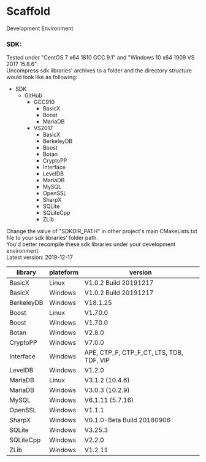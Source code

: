 # Scaffold
Development Environment

### SDK:
Tested under "CentOS 7 x64 1810 GCC 9.1" and "Windows 10 x64 1909 VS 2017 15.8.6".
<br>Uncompress sdk libraries' archives to a folder and the directory structure would look like as following:
- SDK
  - GitHub
    - GCC910
      - BasicX
      - Boost
      - MariaDB
    - VS2017
      - BasicX
      - BerkeleyDB
      - Boost
      - Botan
      - CryptoPP
      - Interface
      - LevelDB
      - MariaDB
      - MySQL
      - OpenSSL
      - SharpX
      - SQLite
      - SQLiteCpp
      - ZLib

Change the value of "SDKDIR_PATH" in other project's main CMakeLists.txt file to your sdk libraries' folder path.
<br>You'd better recompile these sdk libraries under your development environment.
<br>Latest version: 2019-12-17
<br>

| library | plateform | version |
| - | - | - |
| BasicX | Linux | V1.0.2 Build 20191217 |
| BasicX | Windows | V1.0.2 Build 20191217 |
| BerkeleyDB | Windows | V18.1.25 |
| Boost | Linux | V1.70.0 |
| Boost | Windows | V1.70.0 |
| Botan | Windows | V2.8.0 |
| CryptoPP | Windows | V7.0.0 |
| Interface | Windows | APE, CTP_F, CTP_F_CT, LTS, TDB, TDF, VIP |
| LevelDB | Windows | V1.2.0 |
| MariaDB | Linux | V3.1.2 (10.4.6) |
| MariaDB | Windows | V3.0.3 (10.2.9) |
| MySQL | Windows | V6.1.11 (5.7.16) |
| OpenSSL | Windows | V1.1.1 |
| SharpX | Windows | V0.1.0-Beta Build 20180906 |
| SQLite | Windows | V3.25.3 |
| SQLiteCpp | Windows | V2.2.0 |
| ZLib | Windows | V1.2.11 |
